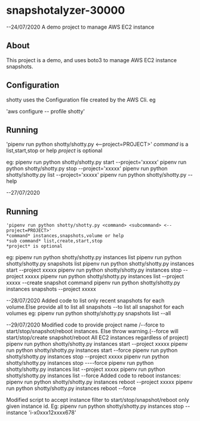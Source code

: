 # snapshotalyzer-30000
--24/07/2020
A demo project to manage AWS EC2 instance

## About
This project is a demo, and uses boto3 to manage AWS EC2 instance snapshots.

## Configuration

shotty uses the Configuration file created by the AWS Cli. eg

'aws configure -- profile shotty'

## Running
'pipenv run python shotty/shotty.py <command> <--project=PROJECT>'
*command* is a list,start,stop or help
*project* is optional

eg: pipenv run  python shotty/shotty.py start --project='xxxxx'
    pipenv run  python shotty/shotty.py stop --project='xxxxx'
    pipenv run  python shotty/shotty.py list --project='xxxxx'
    pipenv run  python shotty/shotty.py --help

--27/07/2020
## Running
    'pipenv run python shotty/shotty.py <command> <subcommand> <--project=PROJECT>'
    *command* instances,snapshots,volume or help
    *sub command* list,create,start,stop
    *project* is optional

  eg: pipenv run  python shotty/shotty.py instances list
      pipenv run  python shotty/shotty.py snapshots list
      pipenv run  python shotty/shotty.py instances start --project xxxxx
      pipenv run  python shotty/shotty.py instances stop --project xxxxx
      pipenv run  python shotty/shotty.py instances list --project xxxxx
      --create snapshot command
      pipenv run  python shotty/shotty.py instances snapshots --project xxxxx


--28/07/2020
  Added code to list only recent snapshots for each volume.Else provide all to list all snapshots
   --to list all snapshot for each volumes
  eg: pipenv run  python shotty/shotty.py snapshots list --all


--29/07/2020
Modified code to provide project name /--force to start/stop/snapshot/reboot instances. Else throw warning.(--force will start/stop/create snapshot/reboot All EC2 instances regardless of project)
pipenv run  python shotty/shotty.py instances start --project xxxxx
pipenv run  python shotty/shotty.py instances start --force
pipenv run  python shotty/shotty.py instances stop --project xxxxx
pipenv run  python shotty/shotty.py instances stop ----force
pipenv run  python shotty/shotty.py instances list --project xxxxx
pipenv run  python shotty/shotty.py instances list --force
Added code to reboot instances:
pipenv run  python shotty/shotty.py instances reboot --project xxxxx
pipenv run  python shotty/shotty.py instances reboot --force

Modified script to accept instance filter to start/stop/snapshot/reboot only given instance id.
Eg:
pipenv run  python shotty/shotty.py instances stop --instance 'i-x0xxx12xxxx678'
